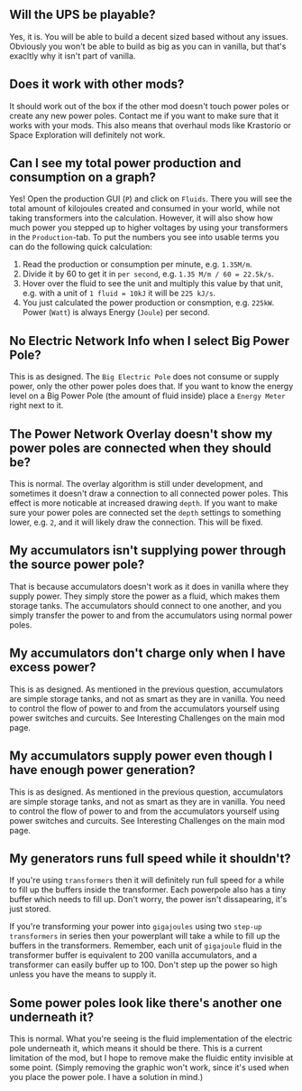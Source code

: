 ## Will the UPS be playable?

Yes, it is. You will be able to build a decent sized based without any issues. Obviously you won't be able to build as big as you can in vanilla, but that's exacltly why it isn't part of vanilla.

## Does it work with other mods?

It should work out of the box if the other mod doesn't touch power poles or create any new power poles. Contact me if you want to make sure that it works with your mods. This also means that overhaul mods like Krastorio or Space Exploration will definitely not work.

## Can I see my total power production and consumption on a graph?
Yes! Open the production GUI (`P`) and click on `Fluids`. There you will see the total amount of kilojoules created and consumed in your world, while not taking transformers into the calculation. However, it will also show how much power you stepped up to higher voltages by using your transformers in the `Production`-tab. To put the numbers you see into usable terms you can do the following quick calculation:

1. Read the production or consumption per minute, e.g. `1.35M/m`.
2. Divide it by 60 to get it in `per second`, e.g. `1.35 M/m / 60 = 22.5k/s`.
3. Hover over the fluid to see the unit and multiply this value by that unit, e.g. with a unit of `1 fluid = 10kJ` it will be `225 kJ/s`.
4. You just calculated the power production or consmption, e.g. `225kW`. Power (`Watt`) is always Energy (`Joule`) per second.

## No Electric Network Info when I select Big Power Pole?

This is as designed. The `Big Electric Pole` does not consume or supply power, only the other power poles does that. If you want to know the energy level on a Big Power Pole (the amount of fluid inside) place a `Energy Meter` right next to it.

## The Power Network Overlay doesn't show my power poles are connected when they should be?

This is normal. The overlay algorithm is still under development, and sometimes it doesn't draw a connection to all connected power poles. This effect is more noticable at increased drawing `depth`. If you want to make sure your power poles are connected set the `depth` settings to something lower, e.g. `2`, and it will likely draw the connection. This will be fixed.

## My accumulators isn't supplying power through the source power pole?

That is because accumulators doesn't work as it does in vanilla where they supply power. They simply store the power as a fluid, which makes them storage tanks. The accumulators should connect to one another, and you simply transfer the power to and from the accumulators using normal power poles.

## My accumulators don't charge only when I have excess power?
This is as designed. As mentioned in the previous question, accumulators are simple storage tanks, and not as smart as they are in vanilla. You need to control the flow of power to and from the accumulators yourself using power switches and curcuits. See Interesting Challenges on the main mod page.

## My accumulators supply power even though I have enough power generation?
This is as designed. As mentioned in the previous question, accumulators are simple storage tanks, and not as smart as they are in vanilla. You need to control the flow of power to and from the accumulators yourself using power switches and curcuits. See Interesting Challenges on the main mod page.

## My generators runs full speed while it shouldn't?

If you're using `transformers` then it will definitely run full speed for a while to fill up the buffers inside the transformer. Each powerpole also has a tiny buffer which needs to fill up. Don't worry, the power isn't dissapearing, it's just stored.

If you're transforming your power into `gigajoules` using two `step-up transformers` in series then your powerplant will take a while to fill up the buffers in the transformers. Remember, each unit of `gigajoule` fluid in the transformer buffer is equivalent to 200 vanilla accumulators, and a transformer can easily buffer up to 100. Don't step up the power so high unless you have the means to supply it.


## Some power poles look like there's another one underneath it?

This is normal. What you're seeing is the fluid implementation of the electric pole underneath it, which means it should be there. This is a current limitation of the mod, but I hope to remove make the fluidic entity invisible at some point. (Simply removing the graphic won't work, since it's used when you place the power pole. I have a solution in mind.)